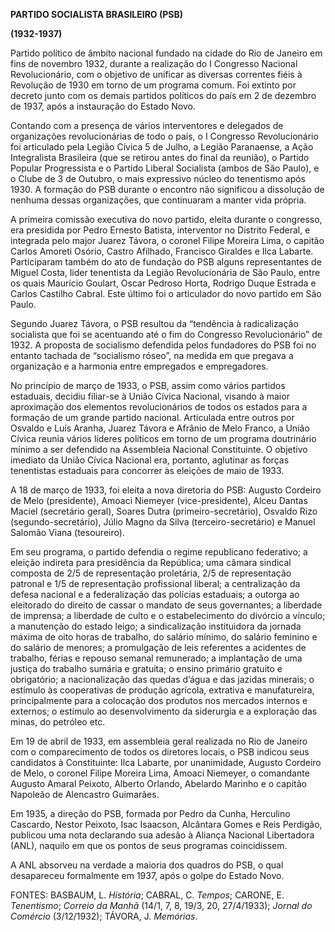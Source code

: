 **PARTIDO SOCIALISTA BRASILEIRO (PSB)**

**(1932-1937)**

Partido político de âmbito nacional fundado na cidade do Rio de Janeiro
em fins de novembro 1932, durante a realização do I Congresso Nacional
Revolucionário, com o objetivo de unificar as diversas correntes fiéis à
Revolução de 1930 em torno de um programa comum. Foi extinto por decreto
junto com os demais partidos políticos do país em 2 de dezembro de 1937,
após a instauração do Estado Novo.

Contando com a presença de vários interventores e delegados de
organizações revolucionárias de todo o país, o I Congresso
Revolucionário foi articulado pela Legião Cívica 5 de Julho, a Legião
Paranaense, a Ação Integralista Brasileira (que se retirou antes do
final da reunião), o Partido Popular Progressista e o Partido Liberal
Socialista (ambos de São Paulo), e o Clube de 3 de Outubro, o mais
expressivo núcleo do tenentismo após 1930. A formação do PSB durante o
encontro não significou a dissolução de nenhuma dessas organizações, que
continuaram a manter vida própria.

A primeira comissão executiva do novo partido, eleita durante o
congresso, era presidida por Pedro Ernesto Batista, interventor no
Distrito Federal, e integrada pelo major Juarez Távora, o coronel Filipe
Moreira Lima, o capitão Carlos Amoreti Osório, Castro Afilhado,
Francisco Giraldes e Ilca Labarte. Participaram também do ato de
fundação do PSB alguns representantes de Miguel Costa, líder tenentista
da Legião Revolucionária de São Paulo, entre os quais Maurício Goulart,
Oscar Pedroso Horta, Rodrigo Duque Estrada e Carlos Castilho Cabral.
Este último foi o articulador do novo partido em São Paulo.

Segundo Juarez Távora, o PSB resultou da “tendência à radicalização
socialista que foi se acentuando até o fim do Congresso Revolucionário”
de 1932. A proposta de socialismo defendida pelos fundadores do PSB foi
no entanto tachada de “socialismo róseo”, na medida em que pregava a
organização e a harmonia entre empregados e empregadores.

No princípio de março de 1933, o PSB, assim como vários partidos
estaduais, decidiu filiar-se à União Cívica Nacional, visando à maior
aproximação dos elementos revolucionários de todos os estados para a
formação de um grande partido nacional. Articulada entre outros por
Osvaldo e Luís Aranha, Juarez Távora e Afrânio de Melo Franco, a União
Cívica reunia vários líderes políticos em torno de um programa
doutrinário mínimo a ser defendido na Assembleia Nacional Constituinte.
O objetivo imediato da União Cívica Nacional era, portanto, aglutinar as
forças tenentistas estaduais para concorrer às eleições de maio de 1933.

A 18 de março de 1933, foi eleita a nova diretoria do PSB: Augusto
Cordeiro de Melo (presidente), Amoaci Niemeyer (vice-presidente), Alceu
Dantas Maciel (secretário geral), Soares Dutra (primeiro-secretário),
Osvaldo Rizo (segundo-secretário), Júlio Magno da Silva
(terceiro-secretário) e Manuel Salomão Viana (tesoureiro).

Em seu programa, o partido defendia o regime republicano federativo; a
eleição indireta para presidência da República; uma câmara sindical
composta de 2/5 de representação proletária, 2/5 de representação
patronal e 1/5 de representação profissional liberal; a centralização da
defesa nacional e a federalização das polícias estaduais; a outorga ao
eleitorado do direito de cassar o mandato de seus governantes; a
liberdade de imprensa; a liberdade de culto e o estabelecimento do
divórcio a vínculo; a manutenção do estado leigo; a sindicalização
instituidora da jornada máxima de oito horas de trabalho, do salário
mínimo, do salário feminino e do salário de menores; a promulgação de
leis referentes a acidentes de trabalho, férias e repouso semanal
remunerado; a implantação de uma justiça do trabalho sumária e gratuita;
o ensino primário gratuito e obrigatório; a nacionalização das quedas
d’água e das jazidas minerais; o estímulo às cooperativas de produção
agrícola, extrativa e manufatureira, principalmente para a colocação dos
produtos nos mercados internos e externos; o estímulo ao desenvolvimento
da siderurgia e a exploração das minas, do petróleo etc.

Em 19 de abril de 1933, em assembleia geral realizada no Rio de Janeiro
com o comparecimento de todos os diretores locais, o PSB indicou seus
candidatos à Constituinte: Ilca Labarte, por unanimidade, Augusto
Cordeiro de Melo, o coronel Filipe Moreira Lima, Amoaci Niemeyer, o
comandante Augusto Amaral Peixoto, Alberto Orlando, Abelardo Marinho e o
capitão Napoleão de Alencastro Guimarães.

Em 1935, a direção do PSB, formada por Pedro da Cunha, Herculino
Cascardo, Nestor Peixoto, Isac Isaacson, Alcântara Gomes e Reis
Perdigão, publicou uma nota declarando sua adesão à Aliança Nacional
Libertadora (ANL), naquilo em que os pontos de seus programas
coincidissem.

A ANL absorveu na verdade a maioria dos quadros do PSB, o qual
desapareceu formalmente em 1937, após o golpe do Estado Novo.

FONTES: BASBAUM, L. *História*; CABRAL, C. *Tempos*; CARONE, E.
*Tenentismo*; *Correio da Manhã* (14/1, 7, 8, 19/3, 20, 27/4/1933);
*Jornal do Comércio* (3/12/1932); TÁVORA, J. *Memórias*.
